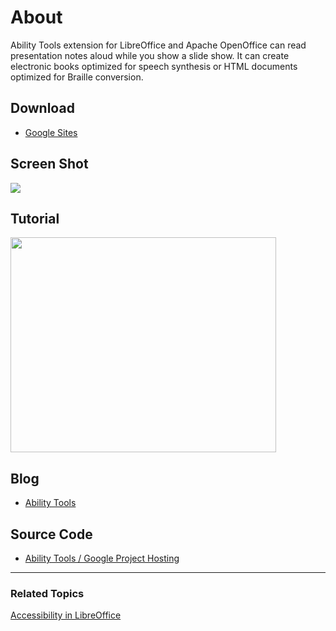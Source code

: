 # About #

Ability Tools extension for LibreOffice and Apache OpenOffice can read presentation notes aloud while you show a slide show. It can create electronic books optimized for speech synthesis or HTML documents optimized for Braille conversion.

## Download ##

  * [Google Sites](https://sites.google.com/site/abilitytools/home/ability-tools---releases)

## Screen Shot ##

[![](http://ability-tools.googlecode.com/svn/wiki/Default64.png)](http://sites.google.com/site/abilityiools/)

## Tutorial ##

<a href='http://www.youtube.com/watch?feature=player_embedded&v=x6r00ksrWY8' target='_blank'><img src='http://img.youtube.com/vi/x6r00ksrWY8/0.jpg' width='425' height=344 /></a>

## Blog ##

  * [Ability Tools](http://sites.google.com/site/abilitytools/)

## Source Code ##

  * [Ability Tools / Google Project Hosting](http://code.google.com/p/ability-tools/source/browse/)


---

### Related Topics ###
[Accessibility in LibreOffice](http://help.libreoffice.org/Common/Accessibility_in)